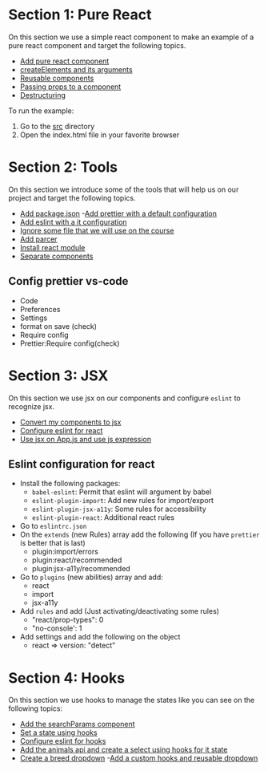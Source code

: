 # Section 1: Pure React

On this section we use a simple react component to make an example of a pure react component and target the following topics.

- [Add pure react component](https://github.com/oscarpolanco/react-course/pull/1/commits/8f8e3c603c6f0b46a61e60ebec359ace690e34c2)
- [createElements and its arguments](https://github.com/oscarpolanco/react-course/pull/1/commits/8c4324b95df923d8a5752a4bcfdbf3e9ebd9d901)
- [Reusable components](https://github.com/oscarpolanco/react-course/pull/1/commits/4058b9ecc7e8ac069ed7b2d6d254bd7f3167d99a)
- [Passing props to a component](https://github.com/oscarpolanco/react-course/pull/1/commits/4f6b9728262e2a25a2d9fbe1614e707dd357a3d7)
- [Destructuring](https://github.com/oscarpolanco/react-course/pull/1/commits/1479e1f252171d845b79f0512e88e7a40344a372)

To run the example:

1. Go to the [src](https://github.com/oscarpolanco/react-course/tree/project_setup/adopt-me/scr) directory
2. Open the index.html file in your favorite browser

# Section 2: Tools

On this section we introduce some of the tools that will help us on our project and target the following topics.

- [Add package.json](https://github.com/oscarpolanco/react-course/pull/2/commits/95716d9679ce97880798ca5349bc84383d9185fd) -[Add prettier with a default configuration](https://github.com/oscarpolanco/react-course/pull/2/commits/fcaab1122793eaa5f8bd237a200b846933c5c95f)
- [Add eslint with a it configuration](https://github.com/oscarpolanco/react-course/pull/2/commits/da1932f82967fe841417904eec33b83b5e7819ef)
- [Ignore some file that we will use on the course](https://github.com/oscarpolanco/react-course/pull/2/commits/28d92b8d25065228641ae7fa010fe34e2f78ae80)
- [Add parcer](https://github.com/oscarpolanco/react-course/pull/2/commits/9308946f46be4a4b573dd2af0814859d50938e2e)
- [Install react module](https://github.com/oscarpolanco/react-course/pull/2/commits/16a372ae693373ad12ef00c15272cc055a089685)
- [Separate components](https://github.com/oscarpolanco/react-course/pull/2/commits/16a372ae693373ad12ef00c15272cc055a089685)

## Config prettier vs-code

- Code
- Preferences
- Settings
- format on save (check)
- Require config
- Prettier:Require config(check)

# Section 3: JSX

On this section we use jsx on our components and configure `eslint` to recognize jsx.

- [Convert my components to jsx](https://github.com/oscarpolanco/react-course/pull/3/commits/058d47518635665452cbca3fbad3e64550a8a27d)
- [Configure eslint for react](https://github.com/oscarpolanco/react-course/pull/3/commits/92988fc32ac59cf84db18fdbcab892b91783b563)
- [Use jsx on App.js and use js expression](https://github.com/oscarpolanco/react-course/pull/3/commits/af85b7c263c8bf96c57156a89f5a994eeb5aa93e)

## Eslint configuration for react

- Install the following packages:
  - `babel-eslint`: Permit that eslint will argument by babel
  - `eslint-plugin-import`: Add new rules for import/export
  - `eslint-plugin-jsx-a11y`: Some rules for accessibility
  - `eslint-plugin-react`: Additional react rules
- Go to `eslintrc.json`
- On the `extends` (new Rules) array add the following (If you have `prettier` is better that is last)
  - plugin:import/errors
  - plugin:react/recommended
  - plugin:jsx-a11y/recommended
- Go to `plugins` (new abilities) array and add:
  - react
  - import
  - jsx-a11y
- Add `rules` and add (Just activating/deactivating some rules)
  - "react/prop-types": 0
  - "no-console': 1
- Add settings and add the following on the object
  - react => version: "detect"

# Section 4: Hooks

On this section we use hooks to manage the states like you can see on the following topics:

- [Add the searchParams component](https://github.com/oscarpolanco/react-course/pull/4/commits/7467ad08dfe8859ed0360dea5a3dfc9eb681b3e0)
- [Set a state using hooks](https://github.com/oscarpolanco/react-course/pull/4/commits/1c9c1b55627bc268e1dbf2843c27010ee8c4ca20)
- [Configure eslint for hooks](https://github.com/oscarpolanco/react-course/pull/4/commits/97ca602a93ba4a338c3bb330b6e44f3d56f58453)
- [Add the animals api and create a select using hooks for it state](https://github.com/oscarpolanco/react-course/pull/4/commits/b144c82b3365efe4aa2315e508a9ba314d48521b)
- [Create a breed dropdown](https://github.com/oscarpolanco/react-course/pull/4/commits/b7c4bd1713fb0b7028ac5d676287322dc53fdd96) -[Add a custom hooks and reusable dropdown](https://github.com/oscarpolanco/react-course/pull/4/commits/92fd38bc7bcb1a0fb78b9c5a3e321f0c1fdd4767)
